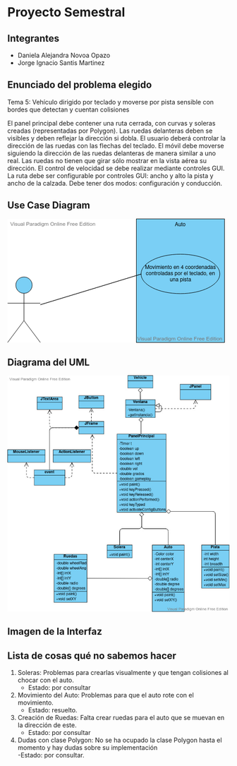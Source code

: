# Proyecto Semestral
## Integrantes  

- Daniela Alejandra Novoa Opazo
- Jorge Ignacio Santis Martinez
 
 ## Enunciado del problema elegido  
 Tema 5: Vehículo dirigido por teclado y moverse por pista sensible con bordes que detectan y cuentan colisiones  
 
El panel principal debe contener una ruta cerrada, con curvas y soleras creadas (representadas por Polygon). Las ruedas delanteras deben se visibles y deben reflejar la dirección si dobla. El usuario deberá controlar la dirección de las ruedas con las flechas del teclado. El móvil debe moverse siguiendo la dirección de las ruedas delanteras de manera similar a uno real. Las ruedas no tienen que girar sólo mostrar en la vista aérea su dirección. El control de velocidad se debe realizar mediante controles GUI. La ruta debe ser configurable por controles GUI: ancho y alto la pista y ancho de la calzada. Debe tener dos modos: configuración y conducción.  

## Use Case Diagram  
  
  ![](CasosDeUso.png)  
    
 ## Diagrama del UML  
   
  ![](ProyectoVehicle(2).jpg)  
    
  ## Imagen de la Interfaz  
    
  ## Lista de cosas qué no sabemos hacer  
  1. Soleras: Problemas para crearlas visualmente y que tengan colisiones al chocar con el auto.  
     - Estado: por consultar  
  2. Movimiento del Auto: Problemas para que el auto rote con el movimiento.  
      - Estado: resuelto.  
  3. Creación de Ruedas: Falta crear ruedas para el auto que se muevan en la dirección de este.  
      - Estado: por consultar  
  4. Dudas con clase Polygon: No se ha ocupado la clase Polygon hasta el momento y hay dudas sobre su implementación  
       -Estado: por consultar.

